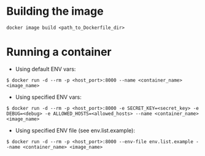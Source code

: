 # Building the image
```docker image build <path_to_Dockerfile_dir>```


# Running a container
- Using default ENV vars:
```
$ docker run -d --rm -p <host_port>:8000 --name <container_name> <image_name>
```
- Using specified ENV vars:
```
$ docker run -d --rm -p <host_port>:8000 -e SECRET_KEY=<secret_key> -e DEBUG=<debug> -e ALLOWED_HOSTS=<allowed_hosts> --name <container_name> <image_name>
```
- Using specified ENV file (see env.list.example):

```
$ docker run -d --rm -p <host_port>:8000 --env-file env.list.example --name <container_name> <image_name>
```